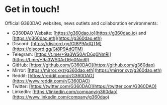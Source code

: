 # Get in touch!



Official G360DAO websites, news outlets and collaboration environments:

* G360DAO Website: [https://g360dao.io](https://g360dao.io) and [https://g360dao.eth](https://g360dao.eth)
* Discord: [https://discord.gg/Gt8P9AdQTM](https://discord.gg/Gt8P9AdQTM)
* Telegram: [https://t.me/+9a3WS0ArD6g0NmRl](https://t.me/+9a3WS0ArD6g0NmRl)
* GitHub: [https://github.com/G360DAO](https://github.com/g360dao)
* Mirror: [https://mirror.xyz/g360dao.eth](https://mirror.xyz/g360dao.eth)
* Reddit: [https://reddit.com/r/G360DAO](https://www.reddit.com/r/G360DAO)
* Twitter: [https://twitter.com/G360DAO](https://twitter.com/G360DAO)
* LinkedIn: [https://linkedin.com/company/g360dao](https://www.linkedin.com/company/g360dao)
